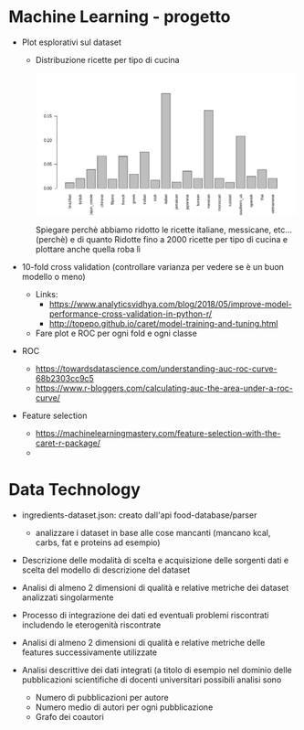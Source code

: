 # Machine Learning - progetto

- Plot esplorativi sul dataset

  - Distribuzione ricette per tipo di cucina

    ![Distribuzione ricette per tipo di cucina](./_report-assets/cuisine_distribution_dataset.png)

    Spiegare perchè abbiamo ridotto le ricette italiane, messicane, etc... (perchè) e di quanto
    Ridotte fino a 2000 ricette per tipo di cucina e plottare anche quella roba lì

- 10-fold cross validation (controllare varianza per vedere se è un buon modello o meno)

  - Links:
    - https://www.analyticsvidhya.com/blog/2018/05/improve-model-performance-cross-validation-in-python-r/
    - http://topepo.github.io/caret/model-training-and-tuning.html
  - Fare plot e ROC per ogni fold e ogni classe

- ROC

  - https://towardsdatascience.com/understanding-auc-roc-curve-68b2303cc9c5
  - https://www.r-bloggers.com/calculating-auc-the-area-under-a-roc-curve/

- Feature selection

  - https://machinelearningmastery.com/feature-selection-with-the-caret-r-package/
  - 

# Data Technology 

- ingredients-dataset.json: creato dall'api food-database/parser
  - analizzare i dataset in base alle cose mancanti (mancano kcal, carbs, fat e proteins ad esempio)

- Descrizione delle modalità di scelta e acquisizione delle sorgenti dati e scelta del modello di descrizione del dataset
- Analisi di almeno 2 dimensioni di qualità e relative metriche dei dataset analizzati singolarmente
- Processo di integrazione dei dati ed eventuali problemi riscontrati includendo le eterogenità riscontrate
- Analisi di almeno 2 dimensioni di qualità e relative metriche delle features successivamente utilizzate
- Analisi descrittive dei dati integrati (a titolo di esempio nel dominio delle pubblicazioni scientifiche di docenti universitari possibili analisi sono
  - Numero di pubblicazioni per autore
  - Numero medio di autori per ogni pubblicazione
  - Grafo dei coautori